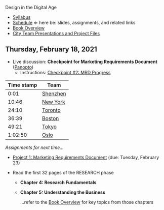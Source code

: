 Design in the Digital Age

- [Syllabus](syllabus.md)
- [Schedule](schedule.md)  &lArr; here be: slides, assignments, and related links
- [Book Overview](book-overview.md)
- [City Team Presentations and Project Files](files.md)

## Thursday, February 18, 2021

- Live discussion: **Checkpoint for Marketing Requirements Document** ([Panopto](https://rochester.hosted.panopto.com/Panopto/Pages/Viewer.aspx?id=a86e731c-7fae-45f4-a05d-acd301478ae3))
  - Instructions: [Checkpoint #2: MRD Progress](checkpoint02-mrd-progress/instructions.md)

| Time stamp | Team                                                         |
| ---------- | ------------------------------------------------------------ |
| 0:01       | <a href="https://rochester.hosted.panopto.com/Panopto/Pages/Viewer.aspx?id=a86e731c-7fae-45f4-a05d-acd301478ae3&amp;start=1.0899999999999999" target="_blank">Shenzhen</a> |
| 10:46      | <a href="https://rochester.hosted.panopto.com/Panopto/Pages/Viewer.aspx?id=a86e731c-7fae-45f4-a05d-acd301478ae3&amp;start=646.12" target="_blank">New York</a> |
| 24:10      | <a href="https://rochester.hosted.panopto.com/Panopto/Pages/Viewer.aspx?id=a86e731c-7fae-45f4-a05d-acd301478ae3&amp;start=1450.021" target="_blank">Toronto</a> |
| 36:39      | <a href="https://rochester.hosted.panopto.com/Panopto/Pages/Viewer.aspx?id=a86e731c-7fae-45f4-a05d-acd301478ae3&amp;start=2198.642" target="_blank">Boston</a> |
| 49:21      | <a href="https://rochester.hosted.panopto.com/Panopto/Pages/Viewer.aspx?id=a86e731c-7fae-45f4-a05d-acd301478ae3&amp;start=2960.8129999999996" target="_blank">Tokyo</a> |
| 1:02:50    | <a href="https://rochester.hosted.panopto.com/Panopto/Pages/Viewer.aspx?id=a86e731c-7fae-45f4-a05d-acd301478ae3&amp;start=3770.1639984" target="_blank">Oslo</a> |

*Assignments for next time...*

- [Project 1: Marketing Requirements Document](project01-mrd/instructions.md) (due: Tuesday, February 23)

- Read the first 32 pages of the RESEARCH phase

  - **Chapter 4: Research Fundamentals** 

  - **Chapter 5: Understanding the Business**

    ...refer to the [Book Overview](book-overview.md) for key topics from those chapters

